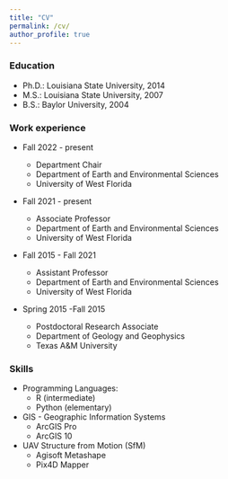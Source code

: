 ```yaml
---
title: "CV"
permalink: /cv/
author_profile: true
---
```


### Education

* Ph.D.: Louisiana State University, 2014
* M.S.: Louisiana State University, 2007
* B.S.: Baylor University, 2004


### Work experience

- Fall 2022 - present
  - Department Chair
  - Department of Earth and Environmental Sciences
  - University of West Florida

- Fall 2021 - present
  - Associate Professor
  - Department of Earth and Environmental Sciences
  - University of West Florida

- Fall 2015 - Fall 2021
  - Assistant Professor
  - Department of Earth and Environmental Sciences
  - University of West Florida

- Spring 2015 -Fall 2015
  - Postdoctoral Research Associate
  - Department of Geology and Geophysics
  - Texas A&M University
  
  
### Skills

* Programming Languages:
  * R (intermediate)
  * Python (elementary)
* GIS - Geographic Information Systems
  * ArcGIS Pro
  * ArcGIS 10
* UAV Structure from Motion (SfM)
  * Agisoft Metashape
  * Pix4D Mapper


